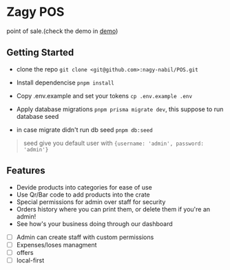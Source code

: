# Zagy POS

point of sale.(check the demo in [demo](https://pos-git-demo-zagy.vercel.app/en/signin))

## Getting Started

- clone the repo `git clone <git@github.com>:nagy-nabil/POS.git`

- Install dependencise `pnpm install`

- Copy .env.example and set your tokens `cp .env.example .env`

- Apply database migrations `pnpm prisma migrate dev`, this suppose to run database seed

- in case migrate didn't run db seed `pnpm db:seed`

> seed give you default user with `{username: 'admin', password: 'admin'}`

## Features

- Devide products into categories for ease of use
- Use Qr/Bar code to add products into the crate
- Special permissions for admin over staff for security
- Orders history where you can print them, or delete them if you're an admin!
- See how's your business doing through our dashboard
- [ ] Admin can create staff with custom permissions
- [ ] Expenses/loses managment
- [ ] offers
- [ ] local-first
